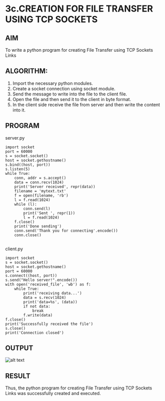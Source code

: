 # 3c.CREATION FOR FILE TRANSFER USING TCP SOCKETS
## AIM
To write a python program for creating File Transfer using TCP Sockets Links
## ALGORITHM:
1. Import the necessary python modules.
2. Create a socket connection using socket module.
3. Send the message to write into the file to the client file.
4. Open the file and then send it to the client in byte format.
5. In the client side receive the file from server and then write the content into it.
## PROGRAM

server.py
```
import socket
port = 60000
s = socket.socket()
host = socket.gethostname()
s.bind((host, port))
s.listen(5)
while True:
    conn, addr = s.accept()
    data = conn.recv(1024)
    print('Server received', repr(data))
    filename = 'mytext.txt'
    f = open(filename, 'rb')
    l = f.read(1024)
    while (l):
        conn.send(l)
        print('Sent ', repr(1))
        l = f.read(1024)
    f.close()
    print('Done sending')
    conn.send('Thank you for connecting'.encode())
    conn.close()
    
```
client.py
```
import socket
s = socket.socket()
host = socket.gethostname()
port = 60000
s.connect((host, port))
s.send("Hello server!".encode())
with open('received_file', 'wb') as f:
    while True:
        print('receiving data...')
        data = s.recv(1024)
        print('data=%s', (data))
        if not data:
            break
        f.write(data)
f.close()
print('Successfully received the file')
s.close()
print('Connection closed') 

```
## OUTPUT

![alt text](ex-3c.jpg)

## RESULT
Thus, the python program for creating File Transfer using TCP Sockets Links was 
successfully created and executed.
